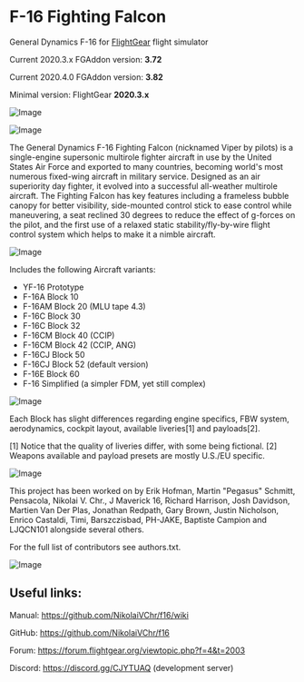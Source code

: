 # F-16 Fighting Falcon
General Dynamics F-16 for [FlightGear](http://www.flightgear.org) flight simulator

Current 2020.3.x FGAddon version: **3.72**

Current 2020.4.0 FGAddon version: **3.82**

Minimal version: FlightGear **2020.3.x**

![Image](https://i.ibb.co/9p3PVJ3/fgfs-20220623070823.png)

![Image](https://i.ibb.co/0M2rKnb/fgfs-20230528202413.png)

The General Dynamics F-16 Fighting Falcon (nicknamed Viper by pilots) is a single-engine supersonic multirole fighter aircraft in use by the United States Air Force and exported to many countries, becoming world's most numerous fixed-wing aircraft in military service. Designed as an air superiority day fighter, it evolved into a successful all-weather multirole aircraft.
The Fighting Falcon has key features including a frameless bubble canopy for better visibility, side-mounted control stick to ease control while maneuvering, a seat reclined 30 degrees to reduce the effect of g-forces on the pilot, and the first use of a relaxed static stability/fly-by-wire flight control system which helps to make it a nimble aircraft.

![Image](https://i.ibb.co/TY8Z2hW/fgfs-20230618192150.png)

Includes the following Aircraft variants:

- YF-16 Prototype
- F-16A Block 10
- F-16AM Block 20 (MLU tape 4.3)
- F-16C Block 30
- F-16C Block 32
- F-16CM Block 40 (CCIP)
- F-16CM Block 42 (CCIP, ANG)
- F-16CJ Block 50
- F-16CJ Block 52 (default version)
- F-16E Block 60
- F-16 Simplified (a simpler FDM, yet still complex)

![Image](https://i.ibb.co/3RwrW7N/fgfs-20220629181356.png)


Each Block has slight differences regarding engine specifics, FBW system, aerodynamics, cockpit layout, available liveries[1] and payloads[2].

[1] Notice that the quality of liveries differ, with some being fictional.
[2] Weapons available and payload presets are mostly U.S./EU specific.

![Image](https://i.ibb.co/C2wBn6h/fgfs-20230618200807.png)

This project has been worked on by Erik Hofman, Martin "Pegasus" Schmitt, Pensacola, Nikolai V. Chr., J Maverick 16, Richard Harrison, Josh Davidson, Martien Van Der Plas, Jonathan Redpath, Gary Brown, Justin Nicholson, Enrico Castaldi, Timi, Barszczisbad, PH-JAKE, Baptiste Campion and LJQCN101 alongside several others.

For the full list of contributors see authors.txt.

![Image](https://i.ibb.co/9svDvnj/fgfs-20230608191242.png)

Useful links:
-----------
Manual: https://github.com/NikolaiVChr/f16/wiki

GitHub: https://github.com/NikolaiVChr/f16

Forum: https://forum.flightgear.org/viewtopic.php?f=4&t=2003

Discord: https://discord.gg/CJYTUAQ (development server)
